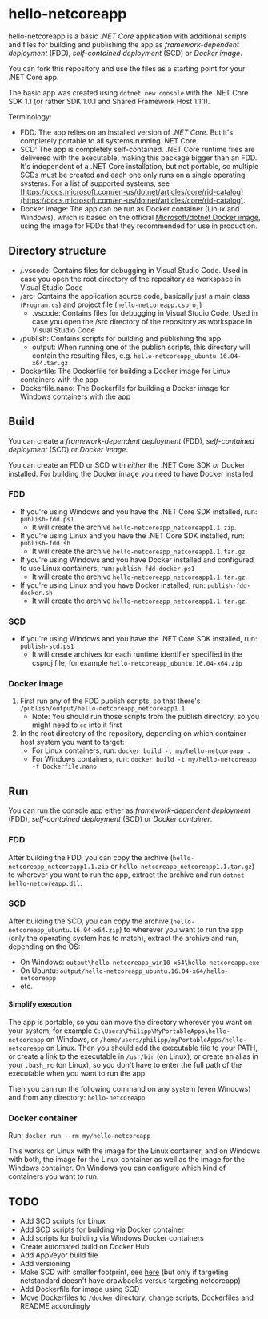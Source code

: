 hello-netcoreapp
================

hello-netcoreapp is a basic *.NET Core* application with additional scripts and files for building and publishing the app as *framework-dependent deployment* (FDD), *self-contained deployment* (SCD) or *Docker image*.

You can fork this repository and use the files as a starting point for your .NET Core app.

The basic app was created using `dotnet new console` with the .NET Core SDK 1.1 (or rather SDK 1.0.1 and Shared Framework Host 1.1.1).

Terminology:

- FDD: The app relies on an installed version of *.NET Core*. But it's completely portable to all systems running .NET Core.
- SCD: The app is completely self-contained. .NET Core runtime files are delivered with the executable, making this package bigger than an FDD. It's independent of a .NET Core installation, but not portable, so multiple SCDs must be created and each one only runs on a single operating systems. For a list of supported systems, see [https://docs.microsoft.com/en-us/dotnet/articles/core/rid-catalog](https://docs.microsoft.com/en-us/dotnet/articles/core/rid-catalog).
- Docker image: The app can be run as Docker container (Linux and Windows), which is based on the official [Microsoft/dotnet Docker image](https://hub.docker.com/r/microsoft/dotnet/), using the image for FDDs that they recommended for use in production.

Directory structure
-------------------

- /.vscode: Contains files for debugging in Visual Studio Code. Used in case you open the root directory of the repository as workspace in Visual Studio Code
- /src: Contains the application source code, basically just a main class (`Program.cs`) and project file (`hello-netcoreapp.csproj`)
    - .vscode: Contains files for debugging in Visual Studio Code. Used in case you open the /src directory of the repository as workspace in Visual Studio Code
- /publish: Contains scripts for building and publishing the app
    - output: When running one of the publish scripts, this directory will contain the resulting files, e.g. `hello-netcoreapp_ubuntu.16.04-x64.tar.gz`
- Dockerfile: The Dockerfile for building a Docker image for Linux containers with the app
- Dockerfile.nano: The Dockerfile for building a Docker image for Windows containers with the app

Build
-----

You can create a *framework-dependent deployment* (FDD), *self-contained deployment* (SCD) or *Docker image*.

You can create an FDD or SCD with *either* the .NET Core SDK *or* Docker installed. For building the Docker image you need to have Docker installed.

### FDD

- If you're using Windows and you have the .NET Core SDK installed, run: `publish-fdd.ps1`
    - It will create the archive `hello-netcoreapp_netcoreapp1.1.zip`.
- If you're using Linux and you have the .NET Core SDK installed, run: `publish-fdd.sh`
    - It will create the archive `hello-netcoreapp_netcoreapp1.1.tar.gz`.
- If you're using Windows and you have Docker installed and configured to use Linux containers, run: `publish-fdd-docker.ps1`
    - It will create the archive `hello-netcoreapp_netcoreapp1.1.tar.gz`.
- If you're using Linux and you have Docker installed, run: `publish-fdd-docker.sh`
    - It will create the archive `hello-netcoreapp_netcoreapp1.1.tar.gz`.

### SCD

- If you're using Windows and you have the .NET Core SDK installed, run: `publish-scd.ps1`
    - It will create archives for each runtime identifier specified in the csproj file, for example `hello-netcoreapp_ubuntu.16.04-x64.zip`

### Docker image

1. First run any of the FDD publish scripts, so that there's `/publish/output/hello-netcoreapp_netcoreapp1.1`
    - Note: You should run those scripts from the publish directory, so you might need to `cd` into it first
2. In the root directory of the repository, depending on which container host system you want to target:
    - For Linux containers, run: `docker build -t my/hello-netcoreapp .`
    - For Windows containers, run: `docker build -t my/hello-netcoreapp -f Dockerfile.nano .`

Run
---

You can run the console app either as *framework-dependent deployment* (FDD), *self-contained deployment* (SCD) or *Docker container*.

### FDD

After building the FDD, you can copy the archive (`hello-netcoreapp_netcoreapp1.1.zip` or `hello-netcoreapp_netcoreapp1.1.tar.gz`) to wherever you want to run the app, extract the archive and run `dotnet hello-netcoreapp.dll`.

### SCD

After building the SCD, you can copy the archive (`hello-netcoreapp_ubuntu.16.04-x64.zip`) to wherever you want to run the app (only the operating system has to match), extract the archive and run, depending on the OS:

- On Windows: `output\hello-netcoreapp_win10-x64\hello-netcoreapp.exe`
- On Ubuntu: `output/hello-netcoreapp_ubuntu.16.04-x64/hello-netcoreapp`
- etc.

#### Simplify execution

The app is portable, so you can move the directory wherever you want on your system, for example `C:\Users\Philipp\MyPortableApps\hello-netcoreapp` on Windows, or `/home/users/philipp/myPortableApps/hello-netcoreapp` on Linux. Then you should add the executable file to your PATH, or create a link to the executable in `/usr/bin` (on Linux), or create an alias in your `.bash_rc` (on Linux), so you don't have to enter the full path of the executable when you want to run the app.

Then you can run the following command on any system (even Windows) and from any directory: `hello-netcoreapp`

### Docker container

Run: `docker run --rm my/hello-netcoreapp`

This works on Linux with the image for the Linux container, and on Windows with both, the image for the Linux container as well as the image for the Windows container. On Windows you can configure which kind of containers you want to run.

TODO
----

- Add SCD scripts for Linux
- Add SCD scripts for building via Docker container
- Add scripts for building via Windows Docker containers
- Create automated build on Docker Hub
- Add AppVeyor build file
- Add versioning
- Make SCD with smaller footprint, see [here](https://docs.microsoft.com/en-us/dotnet/articles/core/deploying/deploy-with-cli#small-footprint-self-contained-deployment) (but only if targeting netstandard doesn't have drawbacks versus targeting netcoreapp)
- Add Dockerfile for image using SCD
- Move Dockerfiles to `/docker` directory, change scripts, Dockerfiles and README accordingly
